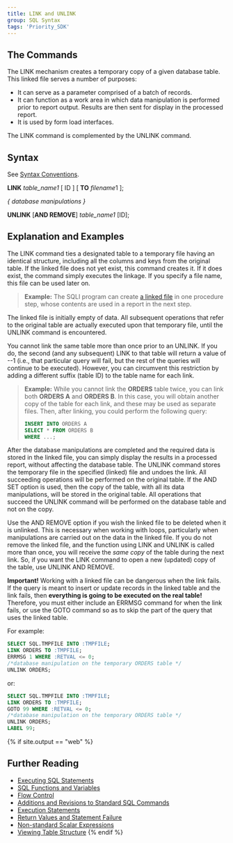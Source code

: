 ```yaml
---
title: LINK and UNLINK
group: SQL Syntax
tags: 'Priority_SDK'
---
```


## The Commands 

The LINK mechanism creates a temporary copy of a given database table.
This linked file serves a number of purposes:

-   It can serve as a parameter comprised of a batch of records.
-   It can function as a work area in which data manipulation is
    performed prior to report output. Results are then sent for display
    in the processed report.
-   It is used by form load interfaces.

The LINK command is complemented by the UNLINK command.

## Syntax

See [Syntax Conventions](SQL-Syntax#Syntax-Conventions ).

**LINK** *table_name1* \[ ID \] \[ **TO** *filename*1 \];

*{ database manipulations }*

**UNLINK** \[**AND REMOVE**\] *table_name1* \[ID\];

## Explanation and Examples 

The LINK command ties a designated table to a temporary file having an
identical structure, including all the columns and keys from the
original table. If the linked file does not yet exist, this command
creates it. If it does exist, the command simply executes the linkage.
If you specify a file name, this file can be used later on.

> **Example:** The SQLI program can create [a linked
> file](Procedure-Input#Retrieving-Records-Into-a-Linked-File )
> in one procedure step, whose contents are used in a report in the next
> step.

The linked file is initially empty of data. All subsequent operations
that refer to the original table are actually executed upon that
temporary file, until the UNLINK command is encountered.

You cannot link the same table more than once prior to an UNLINK. If you
do, the second (and any subsequent) LINK to that table will return a
value of --1 (i.e., that particular query will fail, but the rest of the
queries will continue to be executed). However, you can circumvent this
restriction by adding a different suffix (table ID) to the table name
for each link.

> **Example:** While you cannot link the **ORDERS** table twice, you can
> link both **ORDERS A** and **ORDERS B**. In this case, you will obtain
> another copy of the table for each link, and these may be used as
> separate files. Then, after linking, you could perform the following
> query:
>
> ```sql
> INSERT INTO ORDERS A 
> SELECT * FROM ORDERS B 
> WHERE ...;
> ```

After the database manipulations are completed and the required data is
stored in the linked file, you can simply display the results in a
processed report, without affecting the database table. The UNLINK
command stores the temporary file in the specified (linked) file and
undoes the link. All succeeding operations will be performed on the
original table. If the AND SET option is used, then the copy of the
table, with all its data manipulations, will be stored in the original
table. All operations that succeed the UNLINK command will be performed
on the database table and not on the copy.

Use the AND REMOVE option if you wish the linked file to be deleted when
it is unlinked. This is necessary when working with loops, particularly
when manipulations are carried out on the data in the linked file. If
you do not remove the linked file, and the function using LINK and
UNLINK is called more than once, you will receive the *same copy* of the
table during the next link. So, if you want the LINK command to open a
new (updated) copy of the table, use UNLINK AND REMOVE.

**Important!** Working with a linked file can be dangerous when the link
fails. If the query is meant to insert or update records in the linked
table and the link fails, then **everything is going to be executed on
the real table!** Therefore, you must either include an ERRMSG command
for when the link fails, or use the GOTO command so as to skip the part
of the query that uses the linked table.

For example:

```sql
SELECT SQL.TMPFILE INTO :TMPFILE;
LINK ORDERS TO :TMPFILE;
ERRMSG 1 WHERE :RETVAL <= 0;
/*database manipulation on the temporary ORDERS table */
UNLINK ORDERS;
```

or:

```sql
SELECT SQL.TMPFILE INTO :TMPFILE;
LINK ORDERS TO :TMPFILE;
GOTO 99 WHERE :RETVAL <= 0;
/*database manipulation on the temporary ORDERS table */
UNLINK ORDERS;
LABEL 99;
```

{% if site.output == "web" %}
## Further Reading 

-   [Executing SQL Statements](Executing-SQL-Statements )
-   [SQL Functions and Variables](SQL-Functions-Variables )
-   [Flow Control](Flow-Control )
-   [Additions and Revisions to Standard SQL Commands](Additions-to-SQL-Commands )
-   [Execution Statements](Execution-Statements )
-   [Return Values and Statement Failure](RETVAL-Values )
-   [Non-standard Scalar Expressions](Scalar-Expressions )
-   [Viewing Table Structure](TableStructure )
{% endif %}